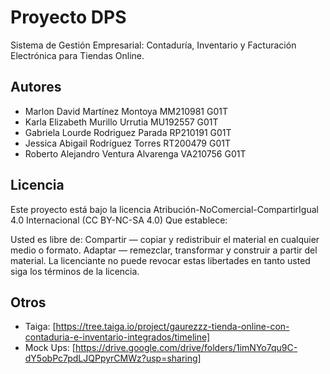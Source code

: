 # Proyecto DPS

Sistema de Gestión Empresarial: Contaduría, Inventario y Facturación Electrónica para Tiendas Online.


## Autores

- Marlon David Martínez Montoya MM210981 G01T 
- Karla Elizabeth Murillo Urrutia MU192557 G01T
- Gabriela Lourde Rodriguez Parada RP210191 G01T 
- Jessica Abigail Rodríguez Torres RT200479 G01T
- Roberto Alejandro Ventura Alvarenga VA210756 G01T 

## Licencia

Este proyecto está bajo la licencia Atribución-NoComercial-CompartirIgual 4.0 Internacional (CC BY-NC-SA 4.0)
Que establece:

Usted es libre de:
Compartir — copiar y redistribuir el material en cualquier medio o formato.
Adaptar — remezclar, transformar y construir a partir del material.
La licenciante no puede revocar estas libertades en tanto usted siga los términos de la licencia.

## Otros

- Taiga: [https://tree.taiga.io/project/gaurezzz-tienda-online-con-contaduria-e-inventario-integrados/timeline]
- Mock Ups: [https://drive.google.com/drive/folders/1imNYo7qu9C-dY5obPc7pdLJQPpyrCMWz?usp=sharing]
